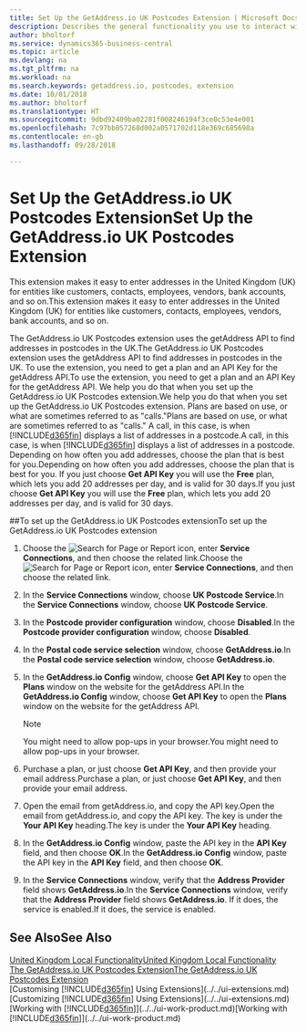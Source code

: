 ```yaml
---
title: Set Up the GetAddress.io UK Postcodes Extension | Microsoft Docs
description: Describes the general functionality you use to interact with data in Business Central, such as entering values, sorting data, and changing views.
author: bholtorf
ms.service: dynamics365-business-central
ms.topic: article
ms.devlang: na
ms.tgt_pltfrm: na
ms.workload: na
ms.search.keywords: getaddress.io, postcodes, extension
ms.date: 10/01/2018
ms.author: bholtorf
ms.translationtype: HT
ms.sourcegitcommit: 9dbd92409ba02281f008246194f3ce0c53e4e001
ms.openlocfilehash: 7c97bb057268d002a0571702d118e369c685698a
ms.contentlocale: en-gb
ms.lasthandoff: 09/28/2018

---
```

# <a name="set-up-the-getaddressio-uk-postcodes-extension"></a><span data-ttu-id="b41ad-103">Set Up the GetAddress.io UK Postcodes Extension</span><span class="sxs-lookup"><span data-stu-id="b41ad-103">Set Up the GetAddress.io UK Postcodes Extension</span></span>
<span data-ttu-id="b41ad-104">This extension makes it easy to enter addresses in the United Kingdom (UK) for entities like customers, contacts, employees, vendors, bank accounts, and so on.</span><span class="sxs-lookup"><span data-stu-id="b41ad-104">This extension makes it easy to enter addresses in the United Kingdom (UK) for entities like customers, contacts, employees, vendors, bank accounts, and so on.</span></span>

<span data-ttu-id="b41ad-105">The GetAddress.io UK Postcodes extension uses the getAddress API to find addresses in postcodes in the UK.</span><span class="sxs-lookup"><span data-stu-id="b41ad-105">The GetAddress.io UK Postcodes extension uses the getAddress API to find addresses in postcodes in the UK.</span></span> <span data-ttu-id="b41ad-106">To use the extension, you need to get a plan and an API Key for the getAddress API.</span><span class="sxs-lookup"><span data-stu-id="b41ad-106">To use the extension, you need to get a plan and an API Key for the getAddress API.</span></span> <span data-ttu-id="b41ad-107">We help you do that when you set up the GetAddress.io UK Postcodes extension.</span><span class="sxs-lookup"><span data-stu-id="b41ad-107">We help you do that when you set up the GetAddress.io UK Postcodes extension.</span></span> <span data-ttu-id="b41ad-108">Plans are based on use, or what are sometimes referred to as "calls."</span><span class="sxs-lookup"><span data-stu-id="b41ad-108">Plans are based on use, or what are sometimes referred to as "calls."</span></span> <span data-ttu-id="b41ad-109">A call, in this case, is when [!INCLUDE[d365fin](../../includes/d365fin_md.md)] displays a list of addresses in a postcode.</span><span class="sxs-lookup"><span data-stu-id="b41ad-109">A call, in this case, is when [!INCLUDE[d365fin](../../includes/d365fin_md.md)] displays a list of addresses in a postcode.</span></span> <span data-ttu-id="b41ad-110">Depending on how often you add addresses, choose the plan that is best for you.</span><span class="sxs-lookup"><span data-stu-id="b41ad-110">Depending on how often you add addresses, choose the plan that is best for you.</span></span> <span data-ttu-id="b41ad-111">If you just choose **Get API Key** you will use the **Free** plan, which lets you add 20 addresses per day, and is valid for 30 days.</span><span class="sxs-lookup"><span data-stu-id="b41ad-111">If you just choose **Get API Key** you will use the **Free** plan, which lets you add 20 addresses per day, and is valid for 30 days.</span></span>

##<a name="to-set-up-the-getaddressio-uk-postcodes-extension"></a><span data-ttu-id="b41ad-112">To set up the GetAddress.io UK Postcodes extension</span><span class="sxs-lookup"><span data-stu-id="b41ad-112">To set up the GetAddress.io UK Postcodes extension</span></span>
1. <span data-ttu-id="b41ad-113">Choose the ![Search for Page or Report](../../media/ui-search/search_small.png "Search for Page or Report icon") icon, enter **Service Connections**, and then choose the related link.</span><span class="sxs-lookup"><span data-stu-id="b41ad-113">Choose the ![Search for Page or Report](../../media/ui-search/search_small.png "Search for Page or Report icon") icon, enter **Service Connections**, and then choose the related link.</span></span>  
2. <span data-ttu-id="b41ad-114">In the **Service Connections** window, choose **UK Postcode Service**.</span><span class="sxs-lookup"><span data-stu-id="b41ad-114">In the **Service Connections** window, choose **UK Postcode Service**.</span></span>
3. <span data-ttu-id="b41ad-115">In the **Postcode provider configuration** window, choose **Disabled**.</span><span class="sxs-lookup"><span data-stu-id="b41ad-115">In the **Postcode provider configuration** window, choose **Disabled**.</span></span>
4. <span data-ttu-id="b41ad-116">In the **Postal code service selection** window, choose **GetAddress.io**.</span><span class="sxs-lookup"><span data-stu-id="b41ad-116">In the **Postal code service selection** window, choose **GetAddress.io**.</span></span>
5. <span data-ttu-id="b41ad-117">In the **GetAddress.io Config** window, choose **Get API Key** to open the **Plans** window on the website for the getAddress API.</span><span class="sxs-lookup"><span data-stu-id="b41ad-117">In the **GetAddress.io Config** window, choose **Get API Key** to open the **Plans** window on the website for the getAddress API.</span></span>  

    > [!NOTE]  
    >   <span data-ttu-id="b41ad-118">You might need to allow pop-ups in your browser.</span><span class="sxs-lookup"><span data-stu-id="b41ad-118">You might need to allow pop-ups in your browser.</span></span>

6. <span data-ttu-id="b41ad-119">Purchase a plan, or just choose **Get API Key**, and then provide your email address.</span><span class="sxs-lookup"><span data-stu-id="b41ad-119">Purchase a plan, or just choose **Get API Key**, and then provide your email address.</span></span>
7. <span data-ttu-id="b41ad-120">Open the email from getAddress.io, and copy the API key.</span><span class="sxs-lookup"><span data-stu-id="b41ad-120">Open the email from getAddress.io, and copy the API key.</span></span> <span data-ttu-id="b41ad-121">The key is under the **Your API Key** heading.</span><span class="sxs-lookup"><span data-stu-id="b41ad-121">The key is under the **Your API Key** heading.</span></span>
8. <span data-ttu-id="b41ad-122">In the **GetAddress.io Config** window, paste the API key in the **API Key** field, and then choose **OK**.</span><span class="sxs-lookup"><span data-stu-id="b41ad-122">In the **GetAddress.io Config** window, paste the API key in the **API Key** field, and then choose **OK**.</span></span>
9. <span data-ttu-id="b41ad-123">In the **Service Connections** window, verify that the **Address Provider** field shows **GetAddress.io**.</span><span class="sxs-lookup"><span data-stu-id="b41ad-123">In the **Service Connections** window, verify that the **Address Provider** field shows **GetAddress.io**.</span></span> <span data-ttu-id="b41ad-124">If it does, the service is enabled.</span><span class="sxs-lookup"><span data-stu-id="b41ad-124">If it does, the service is enabled.</span></span>

## <a name="see-also"></a><span data-ttu-id="b41ad-125">See Also</span><span class="sxs-lookup"><span data-stu-id="b41ad-125">See Also</span></span>
[<span data-ttu-id="b41ad-126">United Kingdom Local Functionality</span><span class="sxs-lookup"><span data-stu-id="b41ad-126">United Kingdom Local Functionality</span></span>](united-kingdom-local-functionality.md)  
[<span data-ttu-id="b41ad-127">The GetAddress.io UK Postcodes Extension</span><span class="sxs-lookup"><span data-stu-id="b41ad-127">The GetAddress.io UK Postcodes Extension</span></span>](../../ui-extensions-getaddressio.md)  
<span data-ttu-id="b41ad-128">[Customising [!INCLUDE[d365fin](../../includes/d365fin_md.md)] Using Extensions](../../ui-extensions.md)</span><span class="sxs-lookup"><span data-stu-id="b41ad-128">[Customizing [!INCLUDE[d365fin](../../includes/d365fin_md.md)] Using Extensions](../../ui-extensions.md)</span></span>  
<span data-ttu-id="b41ad-129">[Working with [!INCLUDE[d365fin](../../includes/d365fin_md.md)]](../../ui-work-product.md)</span><span class="sxs-lookup"><span data-stu-id="b41ad-129">[Working with [!INCLUDE[d365fin](../../includes/d365fin_md.md)]](../../ui-work-product.md)</span></span>  

